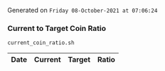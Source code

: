 Generated on `Friday 08-October-2021 at 07:06:24`

### Current to Target Coin Ratio
`current_coin_ratio.sh`

Date|Current|Target|Ratio
---|---|---|---
